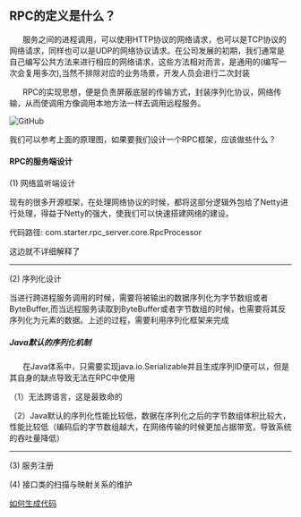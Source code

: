 

## RPC的定义是什么？

&nbsp;&nbsp;&nbsp;&nbsp;&nbsp;&nbsp;服务之间的进程调用，可以使用HTTP协议的网络请求，也可以是TCP协议的网络请求，同样也可以是UDP的网络协议请求。在公司发展的初期，我们通常是自己编写公共方法来进行相应的网络请求，这些方法相对而言，是通用的(编写一次会复用多次),当然不排除对应的业务场景，开发人员会进行二次封装
   
&nbsp;&nbsp;&nbsp;&nbsp;&nbsp;&nbsp;RPC的实现思想，便是负责屏蔽底层的传输方式，封装序列化协议，网络传输，从而使调用方像调用本地方法一样去调用远程服务。



 ![GitHub][github1]

[github1]: http://fmn.rrimg.com/fmn086/20181022/2330/large_dY19_4344000071a61e7f.jpg "GitHub,Social Coding" 


我们可以参考上面的原理图，如果要我们设计一个RPC框架，应该做些什么？

#### RPC的服务端设计

(1) 网络监听端设计 

现有的很多开源框架，在处理网络协议的时候，都将这部分逻辑外包给了Netty进行处理，得益于Netty的强大，使我们可以快速搭建网络的建设。   

代码路径:  com.starter.rpc_server.core.RpcProcessor   

这边就不详细解释了

---
(2) 序列化设计   

当进行跨进程服务调用的时候，需要将被输出的数据序列化为字节数组或者ByteBuffer,而当远程服务读取到ByteBuffer或者字节数组的时候，也需要将其反序列化为元素的数据。上述的过程，需要利用序列化框架来完成
 
 
 ##### Java默认的序列化机制
 
&nbsp;&nbsp;&nbsp;&nbsp;&nbsp;&nbsp;在Java体系中，只需要实现java.io.Serializable并且生成序列ID便可以，但是其自身的缺点导致无法在RPC中使用
 
 （1）无法跨语言，这是最致命的    
 
 （2）Java默认的序列化性能比较低，数据在序列化之后的字节数组体积比较大，性能比较低（编码后的字节数组越大，在网络传输的时候更加占据带宽，导致系统的吞吐量降低）

---
(3) 服务注册  



(4) 接口类的扫描与映射关系的维护

 [如何生成代码](https://github.com/grpc/grpc-java/blob/master/README.md)
